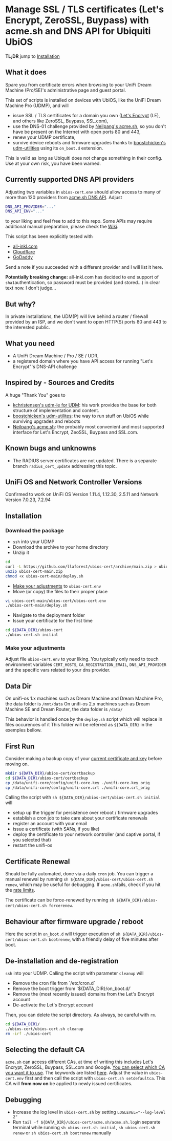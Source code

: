 # Manage SSL / TLS certificates (Let's Encrypt, ZeroSSL, Buypass) with acme.sh and DNS API for Ubiquiti UbiOS

**TL;DR** jump to [Installation](#Installation)

## What it does

Spare you from certificate errors when browsing to your UniFi Dream Machine (Pro/SE)'s administrative page and guest portal.

This set of scripts is installed on devices with UbiOS, like the UniFi Dream Machine Pro (UDMP), and will

* issue SSL / TLS certificates for a domain you own ([Let's Encrypt](https://letsencrypt.org) (LE), and others like ZeroSSL, Buypass, SSL.com),
* use the DNS-01 challenge provided by [Neilpang's acme.sh](https://github.com/acmesh-official/acme.sh), so you don't have be present on the Internet with open ports 80 and 443,
* renew your UDMP certificate,
* survive device reboots and firmware upgrades thanks to [boostchicken's udm-utilities](https://github.com/boostchicken/udm-utilities) using its `on_boot.d` extension.

This is valid as long as Ubiquiti does not change something in their config. Use at your own risk, you have been warned.

## Currently supported DNS API providers

Adjusting two variables in `ubios-cert.env` should allow access to many of more than 120 providers from [acme.sh DNS API](https://github.com/acmesh-official/acme.sh/wiki/dnsapi). Adjust

`````sh
DNS_API_PROVIDER="..."
DNS_API_ENV="..."
`````

to your liking and feel free to add to this repo. Some APIs may require additional manual preparation, please check the [Wiki](https://github.com/alxwolf/ubios-cert/wiki).

This script has been explicitly tested with

* [all-inkl.com](https://github.com/acmesh-official/acme.sh/wiki/dnsapi#98-use-all-inklcom-domain-api-to-automatically-issue-cert)
* [Cloudflare](https://github.com/acmesh-official/acme.sh/wiki/dnsapi#1-cloudflare-option)
* [GoDaddy](https://github.com/acmesh-official/acme.sh/wiki/dnsapi#4-use-godaddycom-domain-api-to-automatically-issue-cert)

Send a note if you succeeded with a different provider and I will list it here.

**Potentially breaking change:** all-inkl.com has decided to end support of `sha1`authentication, so password must be provided (and stored...) in clear text now. I don't judge...

## But why?

In private installations, the UDM(P) will live behind a router / firewall provided by an ISP, and we don't want to open HTTP(S) ports 80 and 443 to the interested public.

## What you need

* A UniFi Dream Machine / Pro / SE / UDR,
* a registered domain where you have API access for running "Let's Encrypt"'s DNS-API challenge

## Inspired by - Sources and Credits

A huge "Thank You" goes to

* [kchristensen's udm-le for UDM](https://github.com/kchristensen/udm-le): his work provides the base for both structure of implementation and content.
* [boostchicken's udm-utilites](https://github.com/boostchicken/udm-utilities): the way to run stuff on UbiOS while surviving upgrades and reboots
* [Neilpang's acme.sh](https://github.com/acmesh-official/acme.sh): the probably most convenient and most supported interface for Let's Encrypt, ZeoSSL, Buypass and SSL.com.

## Known bugs and unknowns

* The RADIUS server certificates are not updated. There is a separate branch `radius_cert_update` addressing this topic.

## UniFi OS and Network Controller Versions

Confirmed to work on UniFi OS Version 1.11.4, 1.12.30, 2.5.11 and Network Version 7.0.23, 7.2.94

## Installation

### Download the package

* `ssh` into your UDMP
* Download the archive to your home directory
* Unzip it

````sh
cd
curl -L https://github.com/llaforest/ubios-cert/archive/main.zip > ubios-cert-main.zip
unzip ubios-cert-main.zip
chmod +x ubios-cert-main/deploy.sh
````

* [Make your adjustments](#make-your-adjustments) to `ubios-cert.env`
* Move (or copy) the files to their proper place
````sh
vi ubios-cert-main/ubios-cert/ubios-cert.env
./ubios-cert-main/deploy.sh
````
* Navigate to the deployment folder
* Issue your certificate for the first time

````sh
cd ${DATA_DIR}/ubios-cert
./ubios-cert.sh initial
````

### Make your adjustments

Adjust file `ubios-cert.env` to your liking. You typically only need to touch environment variables `CERT_HOSTS`, `CA_REGISTRATION_EMAIL`, `DNS_API_PROVIDER` and 
the specific vars related to your dns provider.

## Data Dir

On unifi-os 1.x machines such as Dream Machine and Dream Machine Pro, the data folder is `/mnt/data`
On unifi-os 2.x machines such as Dream Machine SE and Dream Router, the data folder is `/data/`

This behavior is handled once by the `deploy.sh` script which will replace in files occurences of it
This folder will be referred as `${DATA_DIR}` in the exemples bellow.

## First Run

Consider making a backup copy of your [current certificate and key](https://github.com/alxwolf/ubios-cert/wiki/Certificate-locations-on-UDM(P)) before moving on.

````sh
mkdir ${DATA_DIR}/ubios-cert/certbackup
cd ${DATA_DIR}/ubios-cert/certbackup
cp /data/unifi-core/config/unifi-core.key ./unifi-core.key_orig
cp /data/unifi-core/config/unifi-core.crt ./unifi-core.crt_orig
````

Calling the script with `sh ${DATA_DIR}/ubios-cert/ubios-cert.sh initial` will

* setup up the trigger for persistence over reboot / firmware upgrades
* establish a cron job to take care about your certificate renewals
* register an account with your email
* issue a certificate (with SANs, if you like)
* deploy the certificate to your network controller (and captive portal, if you selected that)
* restart the unifi-os

## Certificate Renewal

Should be fully automated, done via a daily `cron` job. You can trigger a manual renewal by running `sh ${DATA_DIR}/ubios-cert/ubios-cert.sh renew`, which may be useful for debugging. If `acme.sh`fails, check if you hit the [rate limits](https://letsencrypt.org/docs/rate-limits/).

The certificate can be force-renewed by running `sh ${DATA_DIR}/ubios-cert/ubios-cert.sh forcerenew`.

## Behaviour after firmware upgrade / reboot

Here the script in `on_boot.d` will trigger execution of `sh ${DATA_DIR}/ubios-cert/ubios-cert.sh bootrenew`, with a friendly delay of five minutes after boot.

## De-installation and de-registration

`ssh` into your UDMP. Calling the script with parameter `cleanup` will

* Remove the cron file from `/etc/cron.d´
* Remove the boot trigger from `${DATA_DIR}/on_boot.d/´
* Remove the (most recently issued) domains from the Let's Encrypt account
* De-activate the Let's Encrypt account

Then, you can delete the script directory. As always, be careful with `rm`.

````sh
cd ${DATA_DIR}/
./ubios-cert/ubios-cert.sh cleanup
rm -irf ./ubios-cert

````

## Selecting the default CA

`acme.sh` can access different CAs, at time of writing this includes Let's Encrypt, ZeroSSL, Buypass, SSL.com and Google. [You can select which CA you want it to use](https://github.com/alxwolf/ubios-cert/wiki/acme.sh:-choosing-the-default-CA). The keywords are listed [here](https://github.com/acmesh-official/acme.sh/wiki/Server). Adjust the value in `ubios-cert.env` first and then call the script with `ubios-cert.sh setdefaultca`. This CA will **from now on** be applied to newly issued certificates.

## Debugging

* Increase the log level in `ubios-cert.sh` by setting `LOGLEVEL="--log-level 2"`
* Run `tail -f ${DATA_DIR}/ubios-cert/acme.sh/acme.sh.log`in separate terminal while running `sh ubios-cert.sh initial`, `sh ubios-cert.sh renew` or `sh ubios-cert.sh bootrenew` manually
